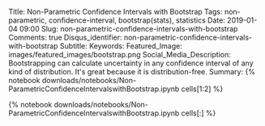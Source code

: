 Title: Non-Parametric Confidence Intervals with Bootstrap
Tags: non-parametric, confidence-interval, bootstrap(stats), statistics
Date: 2019-01-04 09:00
Slug: non-parametric-confidence-intervals-with-bootstrap
Comments: true
Disqus_identifier: non-parametric-confidence-intervals-with-bootstrap
Subtitle:
Keywords: 
Featured_Image: images/featured_images/bootstrap.png
Social_Media_Description: Bootstrapping can calculate uncertainty in any confidence interval of any kind of distribution. It's great because it is distribution-free.
Summary: {% notebook downloads/notebooks/Non-ParametricConfidenceIntervalswithBootstrap.ipynb cells[1:2] %}

{% notebook downloads/notebooks/Non-ParametricConfidenceIntervalswithBootstrap.ipynb cells[:] %}